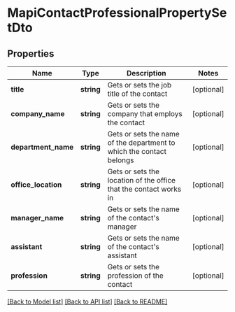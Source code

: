 # MapiContactProfessionalPropertySetDto

## Properties
Name | Type | Description | Notes
------------ | ------------- | ------------- | -------------
**title** | **string** | Gets or sets the job title of the contact | [optional] 
**company_name** | **string** | Gets or sets the company that employs the contact | [optional] 
**department_name** | **string** | Gets or sets the name of the department to which the contact belongs | [optional] 
**office_location** | **string** | Gets or sets the location of the office that the contact works in | [optional] 
**manager_name** | **string** | Gets or sets the name of the contact's manager | [optional] 
**assistant** | **string** | Gets or sets the name of the contact's assistant | [optional] 
**profession** | **string** | Gets or sets the profession of the contact | [optional] 



[[Back to Model list]](README.md#documentation-for-models) [[Back to API list]](README.md#documentation-for-api-endpoints) [[Back to README]](README.md)


